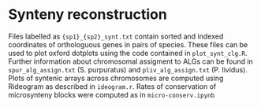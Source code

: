 # Synteny reconstruction 

Files labelled as `{sp1}_{sp2}_synt.txt` contain sorted and indexed coordinates of orthologuous genes in pairs of species. 
These files can be used to plot oxford dotplots using the code contained in `plot_synt_clg.R`. 
Further information about chromosomal assigment to ALGs can be found in `spur_alg_assign.txt` (S. purpuratus) and `pliv_alg_assign.txt` (P. lividus). 
Plots of syntenic arrays across chromosomes are computed using Rideogram as described in `ideogram.r`. 
Rates of conservation of microsynteny blocks were computed as in `micro-conserv.ipynb`

